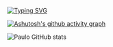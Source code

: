 
[![Typing SVG](https://readme-typing-svg.demolab.com?font=Fira+Code&pause=1000&color=16A70F&width=435&lines=Github%3A+Paulo+Henrique+Braguim;Back-end+Developer)](https://git.io/typing-svg)

[![Ashutosh's github activity graph](https://github-readme-activity-graph.cyclic.app/graph?username=phpauloh&bg_color=000000&color=ffffff&line=79f910&point=22872d&area=true&hide_border=true)](https://github.com/ashutosh00710/github-readme-activity-graph)

![Paulo GitHub stats](https://github-readme-stats.vercel.app/api?username=phpauloh&theme=merko&show_icons=true)

